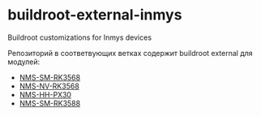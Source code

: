 # buildroot-external-inmys
Buildroot customizations for Inmys devices

Репозиторий в соответвующих ветках содержит buildroot external для модулей: 
  * [NMS-SM-RK3568](https://wiki.inmys.ru/doku.php?id=boards:nms-sm-rk3568:start)
  * [NMS-NV-RK3568](https://wiki.inmys.ru/doku.php?id=boards:nms-nv-rk3568:start)
  * [NMS-HH-PX30](https://wiki.inmys.ru/doku.php?id=boards:nms-hh-px30:start)
  * [NMS-SM-RK3588](https://wiki.inmys.ru/doku.php?id=boards:nms-sm-rk3588:start)
